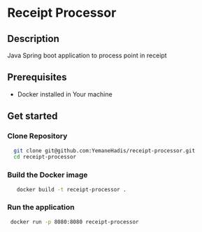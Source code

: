 # Receipt Processor 

## Description 
Java Spring boot application to process point in receipt

## Prerequisites
- Docker installed in Your machine 

## Get started 
### Clone Repository
```bash
  git clone git@github.com:YemaneHadis/receipt-processor.git
  cd receipt-processor
```

### Build the Docker image
```bash
   docker build -t receipt-processor .
```

### Run the application 
```bash
 docker run -p 8080:8080 receipt-processor
```



